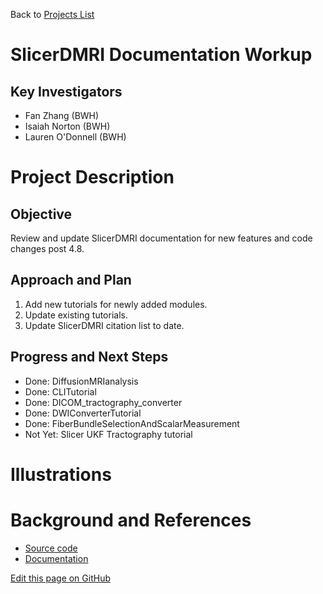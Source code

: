 Back to [Projects List](../../README.md#ProjectsList)

# SlicerDMRI Documentation Workup

## Key Investigators

- Fan Zhang (BWH)
- Isaiah Norton (BWH)
- Lauren O'Donnell (BWH)

# Project Description

## Objective

Review and update SlicerDMRI documentation for new features and code changes post 4.8.

## Approach and Plan

1. Add new tutorials for newly added modules.
2. Update existing tutorials.
3. Update SlicerDMRI citation list to date.

## Progress and Next Steps

- Done: DiffusionMRIanalysis
- Done: CLITutorial
- Done: DICOM_tractography_converter
- Done: DWIConverterTutorial
- Done: FiberBundleSelectionAndScalarMeasurement
- Not Yet: Slicer UKF Tractography tutorial
<!--Describe progress and next steps in a few bullet points as you are making progress.-->

# Illustrations

<!--Add pictures and links to videos that demonstrate what has been accomplished.-->
<!--
![Description of picture](Example2.jpg)

![Some more images](Example2.jpg)
-->

# Background and References

<!--Use this space for information that may help people better understand your project, like links to papers, source code, or data.-->

- [Source code](https://github.com/SlicerDMRI/SlicerDMRI)
- [Documentation](https://dmri.slicer.org)

<!--Link for editing page when displayed in GitHub pages-->
<a href="{{site.github.repository_url}}/edit/master/{{page.path}}">Edit this page on GitHub</a>
